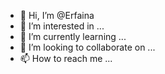 - 👋 Hi, I’m @Erfaina
- 👀 I’m interested in ...
- 🌱 I’m currently learning ...
- 💞️ I’m looking to collaborate on ...
- 📫 How to reach me ...

<!---
Erfaina/Erfaina is a ✨ special ✨ repository because its `README.md` (this file) appears on your GitHub profile.
You can click the Preview link to take a look at your changes.
--->
